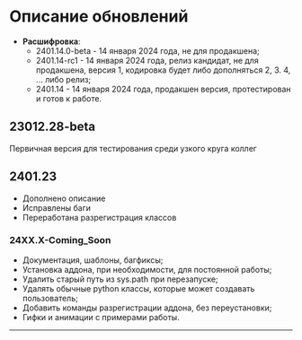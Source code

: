 # Описание обновлений

- **Расшифровка**:
  - 2401.14.0-beta - 14 января 2024 года, не для продакшена;
  - 2401.14-rc1 - 14 января 2024 года, релиз кандидат, не для продакшена, версия 1, кодировка будет либо дополняться 2, 3. 4, ... либо релиз;
  - 2401.14 - 14 января 2024 года, продакшен версия, протестирован и готов к работе.

## 23012.28-beta

Первичная версия для тестирования среди узкого круга коллег

## 2401.23

- Дополнено описание
- Исправлены баги
- Переработана разрегистрация классов

### 24XX.X-Coming_Soon

- Документация, шаблоны, багфиксы;
- Установка аддона, при необходимости, для постоянной работы;
- Удалить старый путь из sys.path при перезапуске;
- Удалять обычные python классы, которые может создавать пользователь;
- Добавить команды разрегистрации аддона, без переустановки;
- Гифки и анимации с примерами работы.

---
